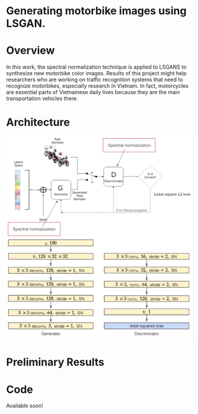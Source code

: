 # Generating motorbike images using LSGAN.

# Overview
In this work, the spectral normalization technique is applied to LSGANS to synthesize new motorbike color images. Results of this project might help researchers who are working on traffic recognition systems that need to recognize motorbikes, especially research in Vietnam. In fact, motorcycles are essential parts of Vietnamese daily lives because they are the main transportation vehicles there.  

# Architecture
<a><img align="center" src=figures/mlsgan.jpg /></a>
<a><img align="center" src=figures/lsgan-arch.png /></a>


# Preliminary Results



# Code
Available soon!
